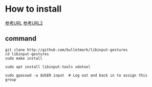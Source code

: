 # How to install

[参考URL](https://askubuntu.com/questions/1034624/touchpad-gestures-in-ubuntu-18-04-lts)
[参考URL2](https://askubuntu.com/questions/789915/ubuntu-16-04-multitouch-gestures)

## command
```
git clone http://github.com/bulletmark/libinput-gestures
cd libinput-gestures
sudo make install
```


```
sudo apt install libinput-tools xdotool
```

```
sudo gpasswd -a $USER input  # Log out and back in to assign this group
```
